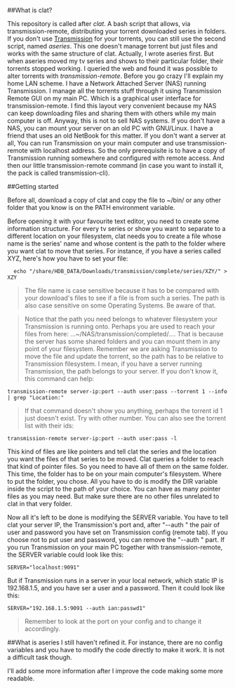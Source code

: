  
##What is clat? 

This repository is called after *clat*. A bash script that allows, via transmission-remote, distributing your torrent downloaded series in folders. If you don't use [Transmission](https://www.transmissionbt.com/) for your torrents, you can still use the second script, named *aseries*. This one doesn't manage torrent but just files and works with the same structure of clat. Actually, I wrote aseries first. But when aseries moved my tv series and shows to their particular folder, their torrents stopped working. I queried the web and found it was possible to alter torrents with *transmission-remote*. Before you go crazy I'll explain my home LAN scheme. I have a Network Attached Server (NAS) running Transmission. I manage all the torrents stuff through it using Transmission Remote GUI on my main PC. Which is a graphical user interface for transmission-remote. I find this layout very convenient because my NAS can keep downloading files and sharing them with others while my main computer is off. Anyway, this is not to sell NAS systems. If you don't have a NAS, you can mount your server on an old PC with GNU/Linux. I have a friend that uses an old NetBook for this matter. If you don't want a server at all, You can run Transmission on your main computer and use transmission-remote with localhost address. So the only prerequisite is to have a copy of Transmission running somewhere and configured with remote access. And then our little transmission-remote command (in case you want to install it, the pack is called transmission-cli).


##Getting started

Before all, download a copy of clat and copy the file to ~/bin/ or any other folder that you know is on the PATH environment variable.

Before opening it with your favourite text editor, you need to create some information structure. For every tv series or show you want to separate to a different location on your filesystem, clat needs you to create a file whose name is the series' name and whose content is the path to the folder where you want clat to move that series. For instance, if you have a series called XYZ, here's how you have to set your file:

```
  echo "/share/HDB_DATA/Downloads/transmission/complete/series/XZY/" > XZY
```

>The file name is case sensitive because it has to be compared with your download's files to see if a file is from such a series. The path is also case sensitive on some Operating Systems. Be aware of that.

>Notice that the path you need belongs to whatever filesystem your Transmission is running onto. Perhaps you are used to reach your files from here: ...~/NAS/transmission/completed/.... That is because the server has some shared folders and you can mount them in any point of your filesystem. Remember we are asking Transmission to move the file and update the torrent, so the path has to be relative to Transmission filesystem. I mean, if you have a server running Transmission, the path belongs to your server. If you don't know it, this command can help:

```
transmission-remote server-ip:port --auth user:pass --torrent 1 --info | grep "Location:"
```

>If that command doesn't show you anything, perhaps the torrent id 1 just doesn't exist. Try with other number. You can also see the torrent list with their ids:

```
transmission-remote server-ip:port --auth user:pass -l
```

This kind of files are like pointers and tell clat the series and the location you want the files of that series to be moved. Clat queries a folder to reach that kind of pointer files. So you need to have all of them on the same folder. This time, the folder has to be on your main computer's filesystem. Where to put the folder, you chose. All you have to do is modify the DIR variable inside the script to the path of your choice. You can have as many pointer files as you may need. But make sure there are no other files unrelated to clat in that very folder.

Now all it's left to be done is modifying the SERVER variable. You have to tell clat your server IP, the Transmission's port and, after "--auth " the pair of user and password you have set on Transmission config (remote tab). If you choose not to put user and password, you can remove the "--auth " part. If you run Transmission on your main PC together with transmission-remote, the SERVER variable could look like this:

```
SERVER="localhost:9091"
```

But if Transmission runs in a server in your local network, which static IP is 192.168.1.5, and you have ser a user and a password. Then it could look like this:

```
SERVER="192.168.1.5:9091 --auth ian:passwd1"
```

>Remember to look at the port on your config and to change it accordingly.

##What is aseries
I still haven't refined it. For instance, there are no config variables and you have to modify the code directly to make it work. It is not a difficult task though.

I'll add some more information after I improve the code making some more readable.
